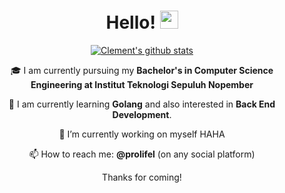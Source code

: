 <div align="center">
  
# Hello! <img src="https://github.com/TheDudeThatCode/TheDudeThatCode/blob/master/Assets/Hi.gif" width="29px">
  
[![Clement's github stats](https://github-readme-stats.vercel.app/api?username=prolifel&count_private=true&bg_color=4ED6CC&title_color=FFFFFF&text_color=FFFFFF&hide=stars,issues)](https://github.com/anuraghazra/github-readme-stats)

🎓 I am currently pursuing my **Bachelor's in Computer Science Engineering at Institut Teknologi Sepuluh Nopember**
  
📖 I am currently learning **Golang** and also interested in **Back End Development**.
  
🔭 I’m currently working on myself HAHA 

📫 How to reach me: **@prolifel** (on any social platform)

Thanks for coming!
</div>
